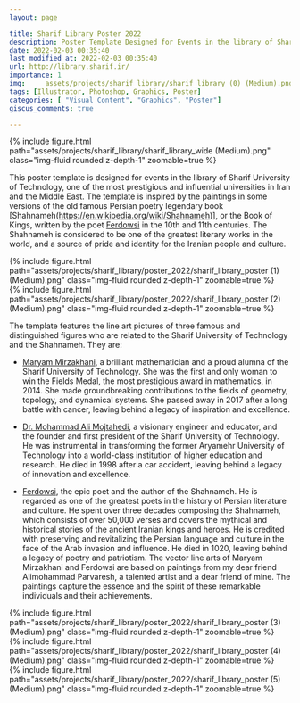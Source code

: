 ```yaml
---
layout: page

title: Sharif Library Poster 2022
description: Poster Template Designed for Events in the library of Sharif University of Technology
date: 2022-02-03 00:35:40
last_modified_at: 2022-02-03 00:35:40 
url: http://library.sharif.ir/
importance: 1
img:     assets/projects/sharif_library/sharif_library (0) (Medium).png
tags: [Illustrator, Photoshop, Graphics, Poster]
categories: [ "Visual Content", "Graphics", "Poster"]
giscus_comments: true

---
```

<div class="row mt-3">
    <div class="col-sm mt-3 mt-md-0">
        {% include figure.html path="assets/projects/sharif_library/sharif_library_wide (Medium).png" class="img-fluid rounded z-depth-1" zoomable=true %}
    </div>
</div>

This poster template is designed for events in the library of Sharif University of Technology, one of the most prestigious and influential universities in Iran and the Middle East. The template is inspired by the paintings in some versions of the old famous Persian poetry legendary book [Shahnameh(https://en.wikipedia.org/wiki/Shahnameh)], or the Book of Kings, written by the poet [Ferdowsi](https://en.wikipedia.org/wiki/Ferdowsi) in the 10th and 11th centuries. The Shahnameh is considered to be one of the greatest literary works in the world, and a source of pride and identity for the Iranian people and culture.

<div class="row mt-3">
    <div class="col-sm mt-3 mt-md-0">
        {% include figure.html path="assets/projects/sharif_library/poster_2022/sharif_library_poster (1) (Medium).png" class="img-fluid rounded z-depth-1" zoomable=true %}
    </div>
    <div class="col-sm mt-3 mt-md-0">
        {% include figure.html path="assets/projects/sharif_library/poster_2022/sharif_library_poster (2) (Medium).png" class="img-fluid rounded z-depth-1" zoomable=true %}
    </div> 
</div> 

The template features the line art pictures of three famous and distinguished figures who are related to the Sharif University of Technology and the Shahnameh. They are:

- [Maryam Mirzakhani](https://en.wikipedia.org/wiki/Maryam_Mirzakhani), a brilliant mathematician and a proud alumna of the Sharif University of Technology. She was the first and only woman to win the Fields Medal, the most prestigious award in mathematics, in 2014. She made groundbreaking contributions to the fields of geometry, topology, and dynamical systems. She passed away in 2017 after a long battle with cancer, leaving behind a legacy of inspiration and excellence.

- [Dr. Mohammad Ali Mojtahedi](https://en.wikipedia.org/wiki/Mohammad_Ali_Mojtahedi), a visionary engineer and educator, and the founder and first president of the Sharif University of Technology. He was instrumental in transforming the former Aryamehr University of Technology into a world-class institution of higher education and research. He died in 1998 after a car accident, leaving behind a legacy of innovation and excellence.


- [Ferdowsi](https://en.wikipedia.org/wiki/Ferdowsi), the epic poet and the author of the Shahnameh. He is regarded as one of the greatest poets in the history of Persian literature and culture. He spent over three decades composing the Shahnameh, which consists of over 50,000 verses and covers the mythical and historical stories of the ancient Iranian kings and heroes. He is credited with preserving and revitalizing the Persian language and culture in the face of the Arab invasion and influence. He died in 1020, leaving behind a legacy of poetry and patriotism.
The vector line arts of Maryam Mirzakhani and Ferdowsi are based on paintings from my dear friend Alimohammad Parvaresh, a talented artist and a dear friend of mine. The paintings capture the essence and the spirit of these remarkable individuals and their achievements.
    
 
<div class="row mt-3">
    <div class="col-sm mt-3 mt-md-0">
        {% include figure.html path="assets/projects/sharif_library/poster_2022/sharif_library_poster (3) (Medium).png" class="img-fluid rounded z-depth-1" zoomable=true %}
    </div>
    <div class="col-sm mt-3 mt-md-0">
        {% include figure.html path="assets/projects/sharif_library/poster_2022/sharif_library_poster (4) (Medium).png" class="img-fluid rounded z-depth-1" zoomable=true %}
    </div> 
    <div class="col-sm mt-3 mt-md-0">
        {% include figure.html path="assets/projects/sharif_library/poster_2022/sharif_library_poster (5) (Medium).png" class="img-fluid rounded z-depth-1" zoomable=true %}
    </div>


</div>


